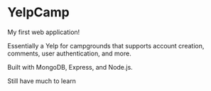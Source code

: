 # YelpCamp

My first web application!

Essentially a Yelp for campgrounds that supports account creation, comments, user authentication, and more.

Built with MongoDB, Express, and Node.js.

Still have much to learn
